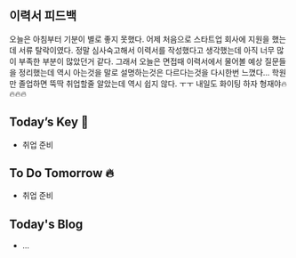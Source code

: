 ## 이력서 피드백

오늘은 아침부터 기분이 별로 좋지 못했다. 어제 처음으로 스타트업 회사에 지원을 했는데 서류 탈락이였다. 정말 심사숙고해서 이력서를 작성했다고 생각했는데 아직 너무 많이 부족한 부분이 많았던거 같다. 그래서 오늘은 면접때 이력서에서 물어볼 예상 질문들을 정리했는데 역시 아는것을 말로 설명하는것은 다르다는것을 다시한번 느꼈다... 학원만 졸업하면 뚝딱 취업할줄 알았는데 역시 쉽지 않다. ㅜㅜ
내일도 화이팅 하자 형재야🔥🔥🔥🔥  

## Today’s Key 🔑

- 취업 준비


## To Do Tomorrow 🔥

- 취업 준비


## Today's Blog

- ...
